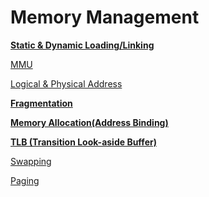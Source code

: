 # Memory Management

[**Static & Dynamic Loading/Linking**](Memory%20Management%20dc110789c7684c6783f494a49b8e8a2a/Static%20&%20Dynamic%20Loading%20Linking%209d5bd657632d44078ccd1a9c23350bef.md)

[MMU](Memory%20Management%20dc110789c7684c6783f494a49b8e8a2a/MMU%2022e852260c4a4feaae935ebb8d936fe6.md)

[Logical & Physical Address](Memory%20Management%20dc110789c7684c6783f494a49b8e8a2a/Logical%20&%20Physical%20Address%20c2b59edfbde247f2bdd6ab79898ada4b.md)

[**Fragmentation**](Memory%20Management%20dc110789c7684c6783f494a49b8e8a2a/Fragmentation%20dc8491ad4b3440dd8fdfb046c1de778c.md)

[**Memory Allocation(Address Binding)**](Memory%20Management%20dc110789c7684c6783f494a49b8e8a2a/Memory%20Allocation(Address%20Binding)%2051038d63fef342f1863b01105693edd8.md)

[**TLB (Transition Look-aside Buffer)**](Memory%20Management%20dc110789c7684c6783f494a49b8e8a2a/TLB%20(Transition%20Look-aside%20Buffer)%20d9f5f9d348cc4f7799163ee3f20a39ec.md)

[Swapping ](Memory%20Management%20dc110789c7684c6783f494a49b8e8a2a/Swapping%20932a9218250c4b5b8da0d270a2cddb42.md)

[Paging](Memory%20Management%20dc110789c7684c6783f494a49b8e8a2a/Paging%207d5b9372b6224f60b0e3581f7ebc2414.md)